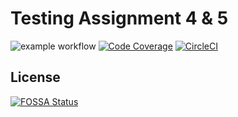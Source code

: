 # Testing Assignment 4 & 5

![example workflow](https://github.com/MagicanFury/Testing-Assignment-4/actions/workflows/buildtest.yml/badge.svg)
[![Code Coverage](https://codecov.io/gh/MagicanFury/Testing-Assignment-4/graph/badge.svg?token=ZLBTHVZ8AP)](https://codecov.io/gh/MagicanFury/Testing-Assignment-4)
[![CircleCI](https://dl.circleci.com/status-badge/img/circleci/DmVhr5WiMRq4aLrt4RVPaK/1MsieSg3rfcf3M6rS3JgP/tree/master.svg?style=svg)](https://dl.circleci.com/status-badge/redirect/circleci/DmVhr5WiMRq4aLrt4RVPaK/1MsieSg3rfcf3M6rS3JgP/tree/master)



## License
[![FOSSA Status](https://app.fossa.com/api/projects/git%2Bgithub.com%2FMagicanFury%2FTesting-Assignment-4.svg?type=large&issueType=license)](https://app.fossa.com/projects/git%2Bgithub.com%2FMagicanFury%2FTesting-Assignment-4?ref=badge_large&issueType=license)

